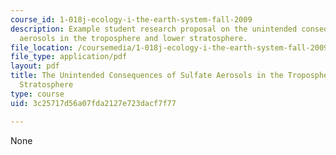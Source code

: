 ```yaml
---
course_id: 1-018j-ecology-i-the-earth-system-fall-2009
description: Example student research proposal on the unintended consequences of sulfate
  aerosols in the troposphere and lower stratosphere.
file_location: /coursemedia/1-018j-ecology-i-the-earth-system-fall-2009/3c25717d56a07fda2127e723dacf7f77_MIT1_018JF09_sw_paper4.pdf
file_type: application/pdf
layout: pdf
title: The Unintended Consequences of Sulfate Aerosols in the Troposphere and Lower
  Stratosphere
type: course
uid: 3c25717d56a07fda2127e723dacf7f77

---
```

None